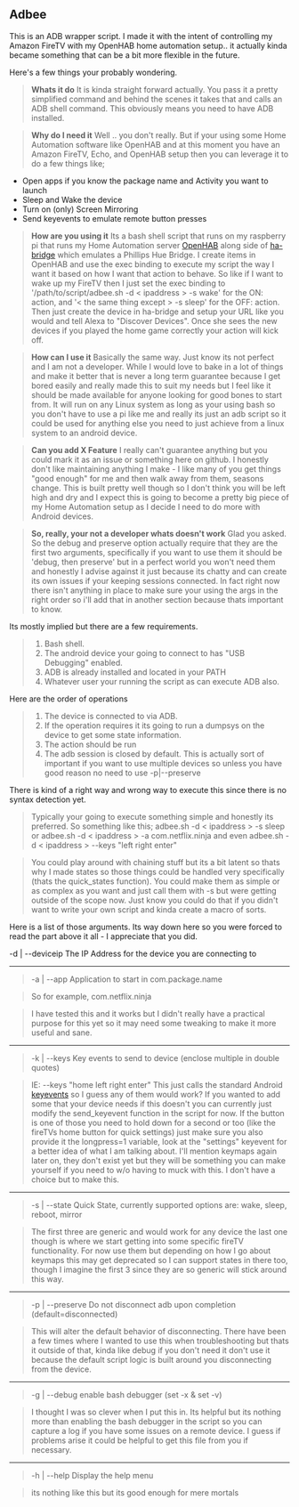 Adbee
---------------------------------
This is an ADB wrapper script.  I made it with the intent of controlling my Amazon FireTV with my OpenHAB home automation setup.. it actually kinda became something that can be a bit more flexible in the future.

Here's a few things your probably wondering.
> **Whats it do**
> It is kinda straight forward actually.  You pass it a pretty simplified command and behind the scenes it takes that and calls an ADB shell command.  This obviously means you need to have ADB installed.

> **Why do I need it**
> Well .. you don't really.  But if your using some Home Automation software like OpenHAB and at this moment you have an Amazon FireTV, Echo, and OpenHAB setup then you can leverage it to do a few things like;
> 
 - Open apps if you know the package name and Activity you want to launch
 - Sleep and Wake the device
 - Turn on (only) Screen Mirroring
 - Send keyevents to emulate remote button presses

> **How are you using it**
> Its a bash shell script that runs on my raspberry pi that runs my Home Automation server [OpenHAB](http://www.openhab.org) along side of [ha-bridge](https://github.com/bwssytems/ha-bridge) which emulates a Phillips Hue Bridge.  I create items in OpenHAB and use the exec binding to execute my script the way I want it based on how I want that action to behave.  So like if I want to wake up my FireTV then I just set the exec binding to '/path/to/script/adbee.sh -d < ipaddress > -s wake' for the ON: action, and '< the same thing except > -s sleep' for the OFF: action.  Then just create the device in ha-bridge and setup your URL like you would and tell Alexa to "Discover Devices".  Once she sees the new devices if you played the home game correctly your action will kick off.

> **How can I use it**
> Basically the same way.  Just know its not perfect and I am not a developer.  While I would love to bake in a lot of things and make it better that is never a long term guarantee because I get bored easily and really made this to suit my needs but I feel like it should be made available for anyone looking for good bones to start from.  It will run on any Linux system as long as your using bash so you don't have to use a pi like me and really its just an adb script so it could be used for anything else you need to just achieve from a linux system to an android device.

> **Can you add X Feature**
I really can't guarantee anything but you could mark it as an issue or something here on github.  I honestly don't like maintaining anything I make - I like many of you get things "good enough" for me and then walk away from them, seasons change.  This is built pretty well though so I don't think you will be left high and dry and I expect this is going to become a pretty big piece of my Home Automation setup as I decide I need to do more with Android devices.

> **So, really, your not a developer whats doesn't work**
Glad you asked.  So the debug and preserve option actually require that they are the first two arguments, specifically if you want to use them it should be 'debug, then preserve' but in a perfect world you won't need them and honestly I advise against it just because its chatty and can create its own issues if your keeping sessions connected.  In fact right now there isn't anything in place to make sure your using the args in the right order so i'll add that in another section because thats important to know.

Its mostly implied but there are a few requirements.

>  1. Bash shell.
>  2. The android device your going to connect to has "USB Debugging" enabled.
>  3. ADB is already installed and located in your PATH
>  4. Whatever user your running the script as can execute ADB also.


Here are the order of operations

>  1. The device is connected to via ADB.
>  2. If the operation requires it its going to run a dumpsys on the device to get some state information.
>  3. The action should be run
>  4. The adb session is closed by default.  This is actually sort of important if you want to use multiple devices so unless you have good
> reason no need to use -p|--preserve

There is kind of a right way and wrong way to execute this since there is no syntax detection yet.

> Typically your going to execute something simple and honestly its preferred.  So something like this;
> adbee.sh -d < ipaddress > -s sleep
> or
> adbee.sh -d < ipaddress > -a com.netflix.ninja
> and even
> adbee.sh -d < ipaddress > --keys "left right enter"

>You could play around with chaining stuff but its a bit latent so thats why I made states so those things could be handled very specifically (thats the quick_states function).  You could make them as simple or as complex as you want and just call them with -s but were getting outside of the scope now.  Just know you could do that if you didn't want to write your own script and kinda create a macro of sorts.

Here is a list of those arguments.  Its way down here so you were forced to read the part above it all - I appreciate that you did.

> 
-d | --deviceip
The IP Address for the device you are connecting to


----------


>-a | --app
Application to start in com.package.name

>So for example, com.netflix.ninja

>I have tested this and it works but I didn't really have a practical purpose for this yet so it may need some tweaking to make it more useful and sane.

----------


>-k | --keys
Key events to send to device (enclose multiple in double quotes)

>IE: --keys "home left right enter"
This just calls the standard Android [keyevents](http://developer.android.com/reference/android/view/KeyEvent.html) so I guess any of them would work?  If you wanted to add some that your device needs if this doesn't you can currently just modify the send_keyevent function in the script for now.  If the button is one of those you need to hold down for a second or too (like the fireTVs home button for quick settings) just make sure you also provide it the longpress=1 variable, look at the "settings" keyevent for a better idea of what I am talking about.  I'll mention keymaps again later on, they don't exist yet but they will be something you can make yourself if you need to w/o having to muck with this.  I don't have a choice but to make this.


----------


>-s | --state
 Quick State, currently supported options are:
wake, sleep, reboot, mirror

>The first three are generic and would work for any device the last one though is where we start getting into some specific fireTV functionality.  For now use them but depending on how I go about keymaps this may get deprecated so I can support states in there too, though I imagine the first 3 since they are so generic will stick around this way.


----------


>-p | --preserve
Do not disconnect adb upon completion (default=disconnected)

>This will alter the default behavior of disconnecting.  There have been a few times where I wanted to use this when troubleshooting but thats it outside of that, kinda like debug if you don't need it don't use it because the default script logic is built around you disconnecting from the device.


----------


>-g | --debug
enable bash debugger (set -x & set -v)

>I thought I was so clever when I put this in.  Its helpful but its nothing more than enabling the bash debugger in the script so you can capture a log if you have some issues on a remote device.  I guess if problems arise it could be helpful to get this file from you if necessary.


----------


>-h | --help
Display the help menu

>its nothing like this but its good enough for mere mortals




